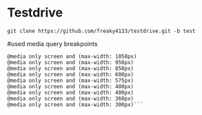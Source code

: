 # Testdrive

`git clone https://github.com/freaky4133/testdrive.git -b test`

#used media query breakpoints

```@media only screen and (max-width: 1150px) 
@media only screen and (max-width: 1050px) 
@media only screen and (max-width: 950px) 
@media only screen and (max-width: 850px) 
@media only screen and (max-width: 600px) 
@media only screen and (max-width: 575px) 
@media only screen and (max-width: 480px) 
@media only screen and (max-width: 400px) 
@media only screen and (max-width: 360px) 
@media only screen and (max-width: 300px)```











